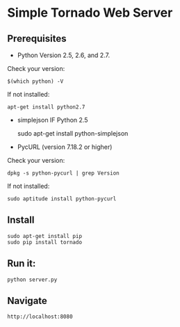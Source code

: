 # Simple Tornado Web Server

## Prerequisites

* Python Version 2.5, 2.6, and 2.7.

Check your version:

	$(which python) -V

If not installed:

	apt-get install python2.7

* simplejson IF Python 2.5

	sudo apt-get install python-simplejson

* PycURL (version 7.18.2 or higher)

Check your version:

	dpkg -s python-pycurl | grep Version

If not installed:

	sudo aptitude install python-pycurl

## Install

	sudo apt-get install pip
	sudo pip install tornado

## Run it:

	python server.py

## Navigate

	http://localhost:8080


